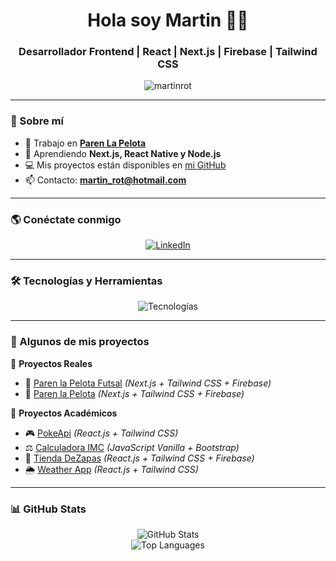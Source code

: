 <h1 align="center">Hola soy Martin 👋🚀</h1>
<h3 align="center">Desarrollador Frontend | React | Next.js | Firebase | Tailwind CSS</h3>

<p align="center">
  <img src="https://komarev.com/ghpvc/?username=martinrot&label=Profile%20views&color=0e75b6&style=flat" alt="martinrot" />
</p>

---

### 📌 Sobre mí
- 🔭 Trabajo en **[Paren La Pelota](http://www.parenlapelotafutsal.com.ar)**
- 🌱 Aprendiendo **Next.js, React Native y Node.js**
- 💻 Mis proyectos están disponibles en [mi GitHub](https://github.com/MartinRot/)
- 📫 Contacto: **martin_rot@hotmail.com**

---

### 🌎 Conéctate conmigo  
<p align="center">
  <a href="https://linkedin.com/in/martin-rotelli" target="_blank">
    <img src="https://img.shields.io/badge/LinkedIn-0A66C2?style=for-the-badge&logo=linkedin&logoColor=white" alt="LinkedIn" />
  </a>
</p>

---

### 🛠️ Tecnologías y Herramientas  
<p align="center">
  <img src="https://skillicons.dev/icons?i=html,css,js,react,nextjs,tailwind,redux,firebase,git,github,linux,figma" alt="Tecnologías" />
</p>

---

### 🚀 Algunos de mis proyectos  
📌 **Proyectos Reales**  
- 🔗 [Paren la Pelota Futsal](http://www.parenlapelotafutsal.com.ar) _(Next.js + Tailwind CSS + Firebase)_  
- 🔗 [Paren la Pelota](http://www.parenlapelota.com.ar) _(Next.js + Tailwind CSS + Firebase)_  

📌 **Proyectos Académicos**  
- 🎮 [PokeApi](https://gregarious-medovik-37f771.netlify.app/) _(React.js + Tailwind CSS)_  
- ⚖️ [Calculadora IMC](https://martinrot.github.io/Calculadora-IMC/) _(JavaScript Vanilla + Bootstrap)_  
- 👟 [Tienda DeZapas](https://trusting-shockley-92f2ca.netlify.app/) _(React.js + Tailwind CSS + Firebase)_  
- 🌦️ [Weather App](https://taupe-salmiakki-7827bb.netlify.app/) _(React.js + Tailwind CSS)_  

---

### 📊 GitHub Stats  
<p align="center">
  <img src="https://github-readme-stats.vercel.app/api?username=martinrot&show_icons=true&theme=radical" alt="GitHub Stats" />
  <br>
  <img src="https://github-readme-stats.vercel.app/api/top-langs?username=martinrot&layout=compact&theme=radical" alt="Top Languages" />
</p>
